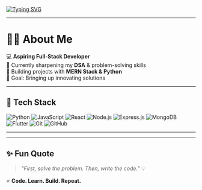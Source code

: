 <!-- Typing SVG Banner -->
[![Typing SVG](https://readme-typing-svg.herokuapp.com?font=Fira+Code&weight=500&size=28&pause=1000&color=00C7F7&width=700&lines=Hi%2C+I'm+Aakash+Chari+👋;Full+Stack+Developer+%7C+Python+Enthusiast;MERN+Stack+Explorer+%7C+DSA+Learner;AI%2FML+Weekend+Hacker+🤖;Code.+Learn.+Build.+Repeat.+⚡)](https://git.io/typing-svg)

---

# 🧑‍💻 About Me
💻 **Aspiring Full-Stack Developer**  
🌱 Currently sharpening my **DSA** & problem-solving skills  
🚀 Building projects with **MERN Stack & Python**  
🎯 Goal: Bringing up innovating solutions 

---

## 🚀 Tech Stack
![Python](https://img.shields.io/badge/Python-3776AB?style=for-the-badge&logo=python&logoColor=white)
![JavaScript](https://img.shields.io/badge/JavaScript-F7DF1E?style=for-the-badge&logo=javascript&logoColor=black)
![React](https://img.shields.io/badge/React-20232A?style=for-the-badge&logo=react&logoColor=61DAFB)
![Node.js](https://img.shields.io/badge/Node.js-43853D?style=for-the-badge&logo=node-dot-js&logoColor=white)
![Express.js](https://img.shields.io/badge/Express.js-404D59?style=for-the-badge)
![MongoDB](https://img.shields.io/badge/MongoDB-4EA94B?style=for-the-badge&logo=mongodb&logoColor=white)
![Flutter](https://img.shields.io/badge/Flutter-02569B?style=for-the-badge&logo=flutter&logoColor=white)
![Git](https://img.shields.io/badge/Git-F05032?style=for-the-badge&logo=git&logoColor=white)
![GitHub](https://img.shields.io/badge/GitHub-181717?style=for-the-badge&logo=github&logoColor=white)

---

---

## ✨ Fun Quote
> *“First, solve the problem. Then, write the code.”* 💡  

⭐ **Code. Learn. Build. Repeat.**
